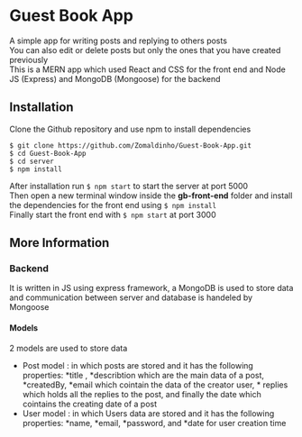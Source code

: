 # Guest Book App

A simple app for writing posts and replying to others posts <br/>
You can also edit or delete posts but only the ones that you have created previously <br/>
This is a MERN app which used React and CSS for the front end and Node JS (Express) and MongoDB (Mongoose) for the backend

## Installation

Clone the Github repository and use npm to install dependencies <br/>
```
$ git clone https://github.com/Zomaldinho/Guest-Book-App.git
$ cd Guest-Book-App
$ cd server
$ npm install
```
After installation run `$ npm start` to start the server at port 5000 <br/>
Then open a new terminal window inside the **gb-front-end** folder and install the dependencies for the front end using `$ npm install`<br/>
Finally start the front end with `$ npm start` at port 3000

## More Information

### Backend

It is written in JS using express framework, a MongoDB is used to store data and communication between server and database is handeled by Mongoose

#### Models
2 models are used to store data
* Post model : in which posts are stored and it has the following properties: *title , *describtion which are the main data of a post, *createdBy, *email which cointain the data of the creator user, * replies which holds all the replies to the post, and finally the date which cointains the creating date of a post
* User model : in which Users data are stored and it has the following properties: *name, *email, *password, and *date for user creation time